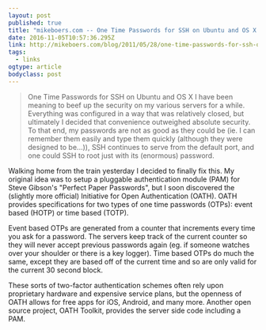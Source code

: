 ```yaml
---
layout: post 
published: true 
title: "mikeboers.com -- One Time Passwords for SSH on Ubuntu and OS X " 
date: 2016-11-05T10:57:36.295Z 
link: http://mikeboers.com/blog/2011/05/28/one-time-passwords-for-ssh-on-ubuntu-and-os-x 
tags:
  - links
ogtype: article 
bodyclass: post 
---
```


> One Time Passwords for SSH on Ubuntu and OS X
I have been meaning to beef up the security on my various servers for a while. Everything was configured in a way that was relatively closed, but ultimately I decided that convenience outweighed absolute security. To that end, my passwords are not as good as they could be (ie. I can remember them easily and type them quickly (although they were designed to be...)), SSH continues to serve from the default port, and one could SSH to root just with its (enormous) password.

Walking home from the train yesterday I decided to finally fix this. My original idea was to setup a pluggable authentication module (PAM) for Steve Gibson's "Perfect Paper Passwords", but I soon discovered the (slightly more official) Initiative for Open Authentication (OATH). OATH provides specifications for two types of one time passwords (OTPs): event based (HOTP) or time based (TOTP).

Event based OTPs are generated from a counter that increments every time you ask for a password. The servers keep track of the current counter so they will never accept previous passwords again (eg. if someone watches over your shoulder or there is a key logger). Time based OTPs do much the same, except they are based off of the current time and so are only valid for the current 30 second block.

These sorts of two-factor authentication schemes often rely upon proprietary hardware and expensive service plans, but the openness of OATH allows for free apps for iOS, Android, and many more. Another open source project, OATH Toolkit, provides the server side code including a PAM.

